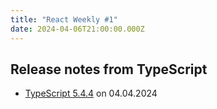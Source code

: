 ```yaml
---
title: "React Weekly #1"
date: 2024-04-06T21:00:00.000Z
---
```


## Release notes from TypeScript

- [TypeScript 5.4.4](https://github.com/microsoft/TypeScript/releases/tag/v5.4.4) on 04.04.2024

